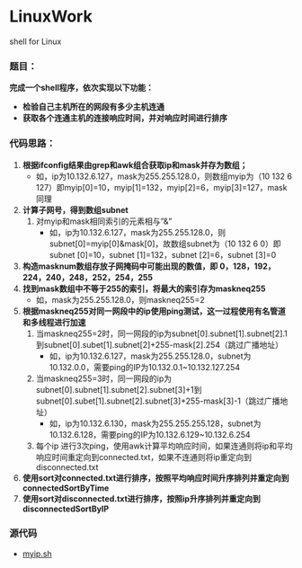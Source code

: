 # LinuxWork
 shell for Linux

### 题目：

**完成一个shell程序，依次实现以下功能：**

* **检验自己主机所在的网段有多少主机连通**
* **获取各个连通主机的连接响应时间，并对响应时间进行排序**

### **代码思路：**

1.	**根据ifconfig结果由grep和awk组合获取ip和mask并存为数组；**
	*	如，ip为10.132.6.127，mask为255.255.128.0，则数组myip为（10 132 6 127）即myip[0]=10，myip[1]=132，myip[2]=6，myip[3]=127，mask同理
2.	**计算子网号，得到数组subnet**
	1.	对myip和mask相同索引的元素相与”&”
	    * 如，ip为10.132.6.127，mask为255.255.128.0，则subnet[0]=myip[0]&mask[0]，故数组subnet为（10 132 6 0）即subnet [0]=10，subnet [1]=132，subnet [2]=6，subnet [3]=0
3.	**构造masknum数组存放子网掩码中可能出现的数值，即 0，128，192，224，240，248，252，254，255**
4.	**找到mask数组中不等于255的索引，将最大的索引存为maskneq255**
    *  如，mask为255.255.128.0，则maskneq255=2
5.	**根据maskneq255对同一网段中的ip使用ping测试，这一过程使用有名管道和多线程进行加速**
	1.	当maskneq255=2时，同一网段的ip为subnet[0].subnet[1].subnet[2].1到subnet[0].subet[1].subnet[2]+255-mask[2].254（跳过广播地址）
	    * 如，ip为10.132.6.127，mask为255.255.128.0，subnet为10.132.0.0，需要ping的IP为10.132.0.1~10.132.127.254
    2.	当maskneq255=3时，同一网段的ip为subnet[0].subnet[1].subnet[2].subnet[3]+1到subnet[0].subet[1].subnet[2].subnet[3]+255-mask[3]-1（跳过广播地址）
	    * 如，ip为10.132.6.130，mask为255.255.255.128，subnet为10.132.6.128，需要ping的IP为10.132.6.129~10.132.6.254
    3. 每个ip 进行3次ping，使用awk计算平均响应时间，如果连通则将ip和平均响应时间重定向到connected.txt，如果不连通则将ip重定向到disconnected.txt
6.	**使用sort对connected.txt进行排序，按照平均响应时间升序排列并重定向到connectedSortByTime**
7.	**使用sort对disconnected.txt进行排序，按照ip升序排列并重定向到disconnectedSortByIP**

### 源代码
* [myip.sh](/myip.sh)
